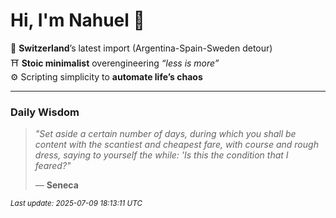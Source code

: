 # Hi, I'm Nahuel :tiger:

📍 **Switzerland**’s latest import (Argentina-Spain-Sweden detour)  
⛩️ **Stoic minimalist** overengineering *“less is more”*  
⚙️ Scripting simplicity to **automate life’s chaos**

---

### Daily Wisdom
> _"Set aside a certain number of days, during which you shall be content with the scantiest and cheapest fare, with course and rough dress, saying to yourself the while: 'Is this the condition that I feared?"_  
>
> — **Seneca**

<sub>*Last update: 2025-07-09 18:13:11 UTC*</sub>

